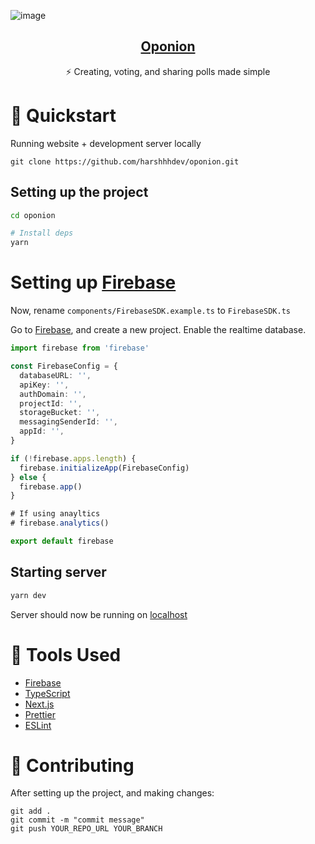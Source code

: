 ![image](https://user-images.githubusercontent.com/69592270/125812804-4a70e8bd-5614-4eab-b00b-0af7a7ee9ba9.png)

<p align="center">
  <a href="https://oponion.vercel.app/">
    <h2 align="center">Oponion</h2>
  </a>
</p> 
<p align="center">⚡ Creating, voting, and sharing polls made simple</p>

# 🚀 Quickstart 

Running website + development server locally

```
git clone https://github.com/harshhhdev/oponion.git
```

## Setting up the project

```bash
cd oponion

# Install deps
yarn
```

# Setting up [Firebase](https://firebase.google.com/)

Now, rename `components/FirebaseSDK.example.ts` to `FirebaseSDK.ts`

Go to [Firebase](https://console.firebase.google.com/u/0/), and create a new project. Enable the realtime database.

```ts
import firebase from 'firebase'

const FirebaseConfig = {
  databaseURL: '',
  apiKey: '',
  authDomain: '',
  projectId: '',
  storageBucket: '',
  messagingSenderId: '',
  appId: '',
}

if (!firebase.apps.length) {
  firebase.initializeApp(FirebaseConfig)
} else {
  firebase.app()
}

# If using anayltics
# firebase.analytics()

export default firebase
```

## Starting server

```bash
yarn dev
```

Server should now be running on [localhost](https://localhost:3000)

# 🔧 Tools Used

 - [Firebase](https://firebase.google.com/)
 - [TypeScript](https://www.typescriptlang.org/)
 - [Next.js](https://nextjs.org/)
 - [Prettier](https://prettier.io/)
 - [ESLint](https://eslint.org/)

# 🤞 Contributing

After setting up the project, and making changes:

```git
git add .
git commit -m "commit message"
git push YOUR_REPO_URL YOUR_BRANCH
```
